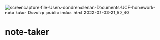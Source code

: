![screencapture-file-Users-dondremclenan-Documents-UCF-homework-note-taker-Develop-public-index-html-2022-02-03-21_59_40](https://user-images.githubusercontent.com/69438529/152465428-0ab9f083-3aac-4d64-ad93-b00c34a67c8c.png)
# note-taker
